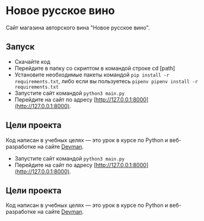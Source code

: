 # Новое русское вино

Сайт магазина авторского вина "Новое русское вино".

## Запуск

- Скачайте код
- Перейдите в папку со скриптом в командой строке cd [path]
- Установите необходимые пакеты командой `pip install -r requirements.txt`, либо если вы пользуетесь `pipenv pipenv install -r requirements.txt`
- Запустите сайт командой `python3 main.py`
- Перейдите на сайт по адресу [http://127.0.0.1:8000](http://127.0.0.1:8000).

## Цели проекта

Код написан в учебных целях — это урок в курсе по Python и веб-разработке на сайте [Devman](https://dvmn.org).
- Запустите сайт командой `python3 main.py`
- Перейдите на сайт по адресу [http://127.0.0.1:8000](http://127.0.0.1:8000).

## Цели проекта

Код написан в учебных целях — это урок в курсе по Python и веб-разработке на сайте [Devman](https://dvmn.org).
